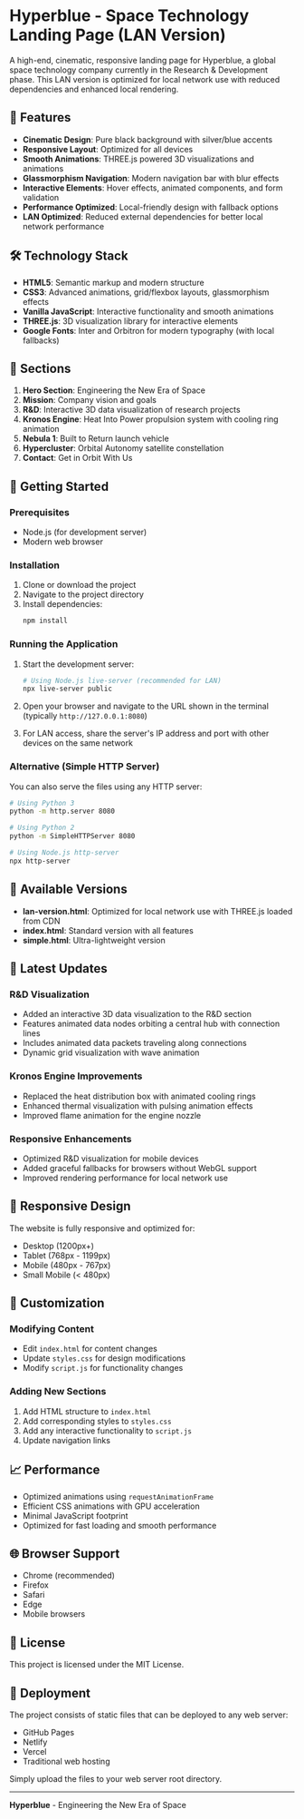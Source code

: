 # Hyperblue - Space Technology Landing Page (LAN Version)

A high-end, cinematic, responsive landing page for Hyperblue, a global space technology company currently in the Research & Development phase. This LAN version is optimized for local network use with reduced dependencies and enhanced local rendering.

## 🚀 Features

- **Cinematic Design**: Pure black background with silver/blue accents
- **Responsive Layout**: Optimized for all devices
- **Smooth Animations**: THREE.js powered 3D visualizations and animations
- **Glassmorphism Navigation**: Modern navigation bar with blur effects
- **Interactive Elements**: Hover effects, animated components, and form validation
- **Performance Optimized**: Local-friendly design with fallback options
- **LAN Optimized**: Reduced external dependencies for better local network performance

## 🛠 Technology Stack

- **HTML5**: Semantic markup and modern structure
- **CSS3**: Advanced animations, grid/flexbox layouts, glassmorphism effects
- **Vanilla JavaScript**: Interactive functionality and smooth animations
- **THREE.js**: 3D visualization library for interactive elements
- **Google Fonts**: Inter and Orbitron for modern typography (with local fallbacks)

## 🌟 Sections

1. **Hero Section**: Engineering the New Era of Space
2. **Mission**: Company vision and goals
3. **R&D**: Interactive 3D data visualization of research projects
4. **Kronos Engine**: Heat Into Power propulsion system with cooling ring animation
5. **Nebula 1**: Built to Return launch vehicle
6. **Hypercluster**: Orbital Autonomy satellite constellation
7. **Contact**: Get in Orbit With Us

## 🚀 Getting Started

### Prerequisites
- Node.js (for development server)
- Modern web browser

### Installation

1. Clone or download the project
2. Navigate to the project directory
3. Install dependencies:
   ```bash
   npm install
   ```

### Running the Application

1. Start the development server:
   ```bash
   # Using Node.js live-server (recommended for LAN)
   npx live-server public
   ```

2. Open your browser and navigate to the URL shown in the terminal (typically `http://127.0.0.1:8080`)

3. For LAN access, share the server's IP address and port with other devices on the same network

### Alternative (Simple HTTP Server)

You can also serve the files using any HTTP server:
```bash
# Using Python 3
python -m http.server 8080

# Using Python 2
python -m SimpleHTTPServer 8080

# Using Node.js http-server
npx http-server
```

## 📄 Available Versions

- **lan-version.html**: Optimized for local network use with THREE.js loaded from CDN
- **index.html**: Standard version with all features
- **simple.html**: Ultra-lightweight version

## 🔄 Latest Updates

### R&D Visualization
- Added an interactive 3D data visualization to the R&D section
- Features animated data nodes orbiting a central hub with connection lines
- Includes animated data packets traveling along connections
- Dynamic grid visualization with wave animation

### Kronos Engine Improvements
- Replaced the heat distribution box with animated cooling rings
- Enhanced thermal visualization with pulsing animation effects
- Improved flame animation for the engine nozzle

### Responsive Enhancements
- Optimized R&D visualization for mobile devices
- Added graceful fallbacks for browsers without WebGL support
- Improved rendering performance for local network use

## 📱 Responsive Design

The website is fully responsive and optimized for:
- Desktop (1200px+)
- Tablet (768px - 1199px)
- Mobile (480px - 767px)
- Small Mobile (< 480px)

## 🔧 Customization

### Modifying Content
- Edit `index.html` for content changes
- Update `styles.css` for design modifications
- Modify `script.js` for functionality changes

### Adding New Sections
1. Add HTML structure to `index.html`
2. Add corresponding styles to `styles.css`
3. Add any interactive functionality to `script.js`
4. Update navigation links

## 📈 Performance

- Optimized animations using `requestAnimationFrame`
- Efficient CSS animations with GPU acceleration
- Minimal JavaScript footprint
- Optimized for fast loading and smooth performance

## 🌐 Browser Support

- Chrome (recommended)
- Firefox
- Safari
- Edge
- Mobile browsers

## 📄 License

This project is licensed under the MIT License.

## 🚀 Deployment

The project consists of static files that can be deployed to any web server:
- GitHub Pages
- Netlify
- Vercel
- Traditional web hosting

Simply upload the files to your web server root directory.

---

**Hyperblue** - Engineering the New Era of Space
